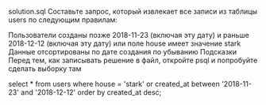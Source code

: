 solution.sql
Составьте запрос, который извлекает все записи из таблицы users по следующим правилам:

Пользователи созданы позже 2018-11-23 (включая эту дату) и раньше 2018-12-12 
(включая эту дату) или поле house имеет значение stark
Данные отсортированы по дате создания по убыванию
Подсказки
Перед тем, как записывать решение в файл, откройте psql и попробуйте сделать выборку там

select * from users where house = 'stark' or created_at between '2018-11-23' and '2018-12-12' order by created_at desc;